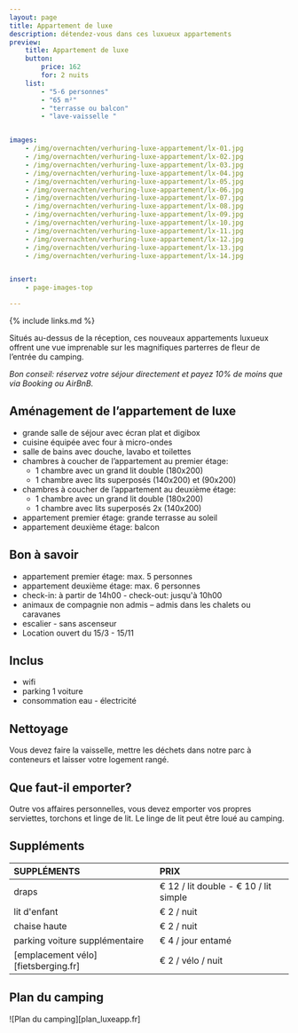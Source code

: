 ```yaml
---
layout: page
title: Appartement de luxe
description: détendez-vous dans ces luxueux appartements
preview:
    title: Appartement de luxe
    button:
        price: 162
        for: 2 nuits
    list:
        - "5-6 personnes"
        - "65 m²"
        - "terrasse ou balcon"
        - "lave-vaisselle "


images:
    - /img/overnachten/verhuring-luxe-appartement/lx-01.jpg
    - /img/overnachten/verhuring-luxe-appartement/lx-02.jpg
    - /img/overnachten/verhuring-luxe-appartement/lx-03.jpg
    - /img/overnachten/verhuring-luxe-appartement/lx-04.jpg
    - /img/overnachten/verhuring-luxe-appartement/lx-05.jpg
    - /img/overnachten/verhuring-luxe-appartement/lx-06.jpg
    - /img/overnachten/verhuring-luxe-appartement/lx-07.jpg
    - /img/overnachten/verhuring-luxe-appartement/lx-08.jpg
    - /img/overnachten/verhuring-luxe-appartement/lx-09.jpg
    - /img/overnachten/verhuring-luxe-appartement/lx-10.jpg
    - /img/overnachten/verhuring-luxe-appartement/lx-11.jpg
    - /img/overnachten/verhuring-luxe-appartement/lx-12.jpg
    - /img/overnachten/verhuring-luxe-appartement/lx-13.jpg
    - /img/overnachten/verhuring-luxe-appartement/lx-14.jpg


insert:
    - page-images-top

---
```

{% include links.md %}

Situés au-dessus de la réception, ces nouveaux appartements luxueux offrent une vue imprenable sur les magnifiques parterres de fleur de l’entrée du camping.  

*Bon conseil: réservez votre séjour directement et payez 10% de moins que via Booking ou AirBnB.*

## Aménagement de l’appartement de luxe

- grande salle de séjour avec écran plat et digibox
- cuisine équipée avec four à micro-ondes
- salle de bains avec douche, lavabo et toilettes
- chambres à coucher de l’appartement au premier étage:
    - 1 chambre avec un grand lit double (180x200)
    - 1 chambre avec lits superposés (140x200) et (90x200)
- chambres à coucher de l’appartement au deuxième étage:
    - 1 chambre avec un grand lit double (180x200)
    - 1 chambre avec lits superposés 2x (140x200)
- appartement premier étage: grande terrasse au soleil
- appartement deuxième étage: balcon


## Bon à savoir

- appartement premier étage: max. 5 personnes
- appartement deuxième étage: max. 6 personnes
- check-in: à partir de 14h00 - check-out: jusqu'à 10h00
- animaux de compagnie non admis – admis dans les chalets ou caravanes
- escalier - sans ascenseur
- Location ouvert du 15/3 - 15/11




## Inclus
- wifi
- parking 1 voiture
- consommation eau - électricité

## Nettoyage
Vous devez faire la vaisselle, mettre les déchets dans notre parc à conteneurs et laisser votre logement rangé.

## Que faut-il emporter?
Outre vos affaires personnelles, vous devez emporter vos propres serviettes, torchons et linge de lit.
Le linge de lit peut être loué au camping.


## Suppléments

SUPPLÉMENTS               | PRIX
:-------------------|:-----------|
draps               | € 12 / lit double - € 10 / lit simple
lit d'enfant        | € 2 / nuit
chaise haute        | € 2 / nuit
parking voiture supplémentaire  | € 4 / jour entamé
[emplacement vélo][fietsberging.fr]| € 2 / vélo / nuit


## Plan du camping

![Plan du camping][plan_luxeapp.fr]
